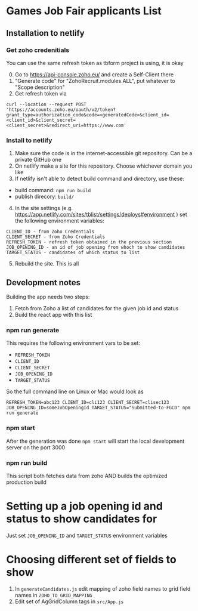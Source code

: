 # Games Job Fair applicants List

## Installation to netlify

### Get zoho credenitials
You can use the same refresh token as tbform project is using, it is okay

0. Go to https://api-console.zoho.eu/ and create a Self-Client there
1. "Generate code" for "ZohoRecruit.modules.ALL", put whatever to "Scope description" 
2. Get refresh token via
```
curl --location --request POST 'https://accounts.zoho.eu/oauth/v2/token?grant_type=authorization_code&code=<generatedCode>&client_id=<client_id>&client_secret=<client_secret>&redirect_uri=https://www.com'
```

### Install to netlify 

1. Make sure the code is in the internet-accessible git repository. Can be a private GitHub one
2. On netlify make a site for this repository. Choose whichever domain you like
3. If netlify isn't able to detect build command and directory, use these:
- build command: `npm run build`
- publish direcory: `build/` 
4. In the site settings (e.g. https://app.netlify.com/sites/tblist/settings/deploys#environment ) set the following environment variables:
```
CLIENT_ID - from Zoho Credentials
CLIENT_SECRET - from Zoho Credentials
REFRESH_TOKEN - refresh token obtained in the previous section
JOB_OPENING_ID - an id of job opening from whoch to show candidates
TARGET_STATUS - candidates of which status to list
```
5. Rebuild the site. This is all


## Development notes

Building the app needs two steps:
1. Fetch from Zoho a list of candidates for the given job id and status
2. Build the react app with this list

### npm run generate

This requires the following environment vars to be set:
- `REFRESH_TOKEN`
- `CLIENT_ID`
- `CLIENT_SECRET`
- `JOB_OPENING_ID`
- `TARGET_STATUS`

So the full command line on Linux or Mac would look as

```
REFRESH_TOKEN=abc123 CLIENT_ID=cli123 CLIENT_SECRET=clisec123 JOB_OPENING_ID=someJobOpeningId TARGET_STATUS="Submitted-to-FGCD" npm run generate
```

### npm start
After the generation was done `npm start` will start the local development server on the port 3000

### npm run build
This script both fetches data from zoho AND builds the optimized production build

# Setting up a job opening id and status to show candidates for
Just set `JOB_OPENING_ID` and `TARGET_STATUS` environment variables

# Choosing different set of fields to show

1. In `generateCandidates.js` edit mapping of zoho field names to grid field names in `ZOHO_TO_GRID_MAPPING`
2. Edit set of AgGridColumn tags in `src/App.js`
